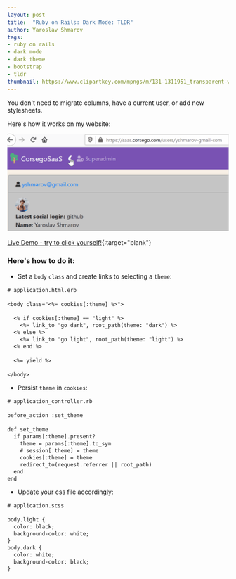 ```yaml
---
layout: post
title:  "Ruby on Rails: Dark Mode: TLDR"
author: Yaroslav Shmarov
tags: 
- ruby on rails
- dark mode
- dark theme
- bootstrap
- tldr
thumbnail: https://www.clipartkey.com/mpngs/m/131-1311951_transparent-white-moon-png-transparent-crescent-moon-symbol.png
---
```


You don't need to migrate columns, have a current user, or add new stylesheets.

Here's how it works on my website:

![dark-mode](/assets/2020-09-21-ruby-on-rails-dark-mode/dark-mode.gif)

[Live Demo - try to click yourself!](https://saas.corsego.com/){:target="blank"}

### Here's how to do it:

* Set a `body` `class` and create links to selecting a `theme`:

```
# application.html.erb

<body class="<%= cookies[:theme] %>">

  <% if cookies[:theme] == "light" %>
    <%= link_to "go dark", root_path(theme: "dark") %>
  <% else %>
    <%= link_to "go light", root_path(theme: "light") %>
  <% end %>
  
  <%= yield %>

</body>
```

* Persist `theme` in `cookies`:

```
# application_controller.rb

before_action :set_theme

def set_theme
  if params[:theme].present?
    theme = params[:theme].to_sym
    # session[:theme] = theme
    cookies[:theme] = theme
    redirect_to(request.referrer || root_path)
  end
end
```

* Update your css file accordingly:

```
# application.scss

body.light {
  color: black;
  background-color: white;
}
body.dark {
  color: white;
  background-color: black;
}
```
